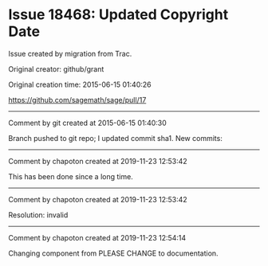 # Issue 18468: Updated Copyright Date

Issue created by migration from Trac.

Original creator: github/grant

Original creation time: 2015-06-15 01:40:26



https://github.com/sagemath/sage/pull/17


---

Comment by git created at 2015-06-15 01:40:30

Branch pushed to git repo; I updated commit sha1. New commits:


---

Comment by chapoton created at 2019-11-23 12:53:42

This has been done since a long time.


---

Comment by chapoton created at 2019-11-23 12:53:42

Resolution: invalid


---

Comment by chapoton created at 2019-11-23 12:54:14

Changing component from PLEASE CHANGE to documentation.

